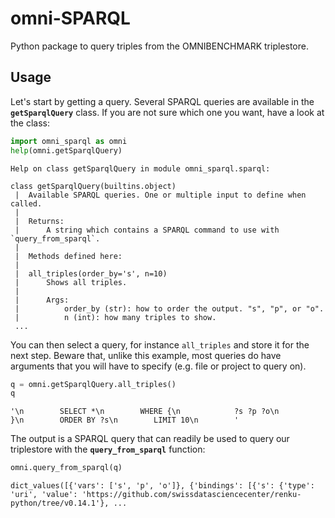 # omni-SPARQL

Python package to query triples from the OMNIBENCHMARK triplestore. 

## Usage

Let's start by getting a query. Several SPARQL queries are available in the **`getSparqlQuery`** class. If you are not sure which one you want, have a look at the class:  

```python
import omni_sparql as omni
help(omni.getSparqlQuery)
```

```
Help on class getSparqlQuery in module omni_sparql.sparql:

class getSparqlQuery(builtins.object)
 |  Available SPARQL queries. One or multiple input to define when called. 
 |  
 |  Returns: 
 |      A string which contains a SPARQL command to use with `query_from_sparql`.
 |  
 |  Methods defined here:
 |  
 |  all_triples(order_by='s', n=10)
 |      Shows all triples. 
 |      
 |      Args: 
 |          order_by (str): how to order the output. "s", "p", or "o". 
 |          n (int): how many triples to show.
 ...
```

You can then select a query, for instance `all_triples` and store it for the next step. Beware that, unlike this example, most queries do have arguments that you will have to specify (e.g. file or project to query on).

```python
q = omni.getSparqlQuery.all_triples()
q
```
```
'\n        SELECT *\n        WHERE {\n            ?s ?p ?o\n        }\n        ORDER BY ?s\n        LIMIT 10\n        '
```

The output is a SPARQL query that can readily be used to query our triplestore with the **`query_from_sparql`** function: 

```python
omni.query_from_sparql(q)
```

```
dict_values([{'vars': ['s', 'p', 'o']}, {'bindings': [{'s': {'type': 'uri', 'value': 'https://github.com/swissdatasciencecenter/renku-python/tree/v0.14.1'}, ...
```


